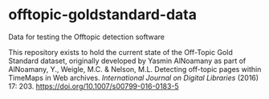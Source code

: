 # offtopic-goldstandard-data
Data for testing the Offtopic detection software

This repository exists to hold the current state of the Off-Topic Gold Standard dataset, originally developed by Yasmin AlNoamany as part of AlNoamany, Y., Weigle, M.C. & Nelson, M.L. Detecting off-topic pages within TimeMaps in Web archives. *International Journal on Digital Libraries* (2016) 17: 203. https://doi.org/10.1007/s00799-016-0183-5

